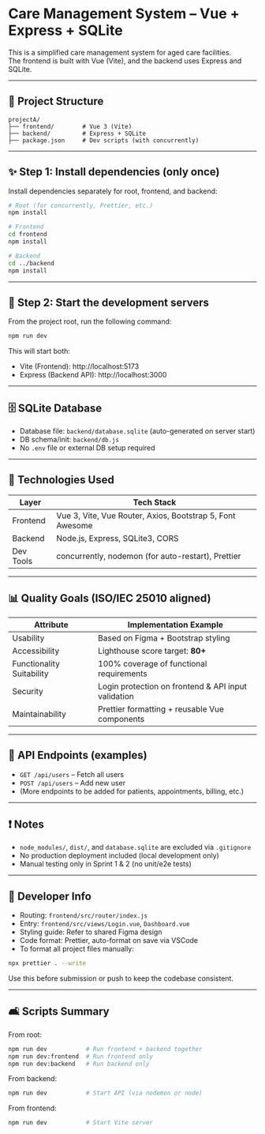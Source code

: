 # Care Management System – Vue + Express + SQLite

This is a simplified care management system for aged care facilities.  
The frontend is built with Vue (Vite), and the backend uses Express and SQLite.  

---

## 📁 Project Structure

```
projectA/
├── frontend/        # Vue 3 (Vite)
├── backend/         # Express + SQLite
├── package.json     # Dev scripts (with concurrently)
```

---

## ✨ Step 1: Install dependencies (only once)

Install dependencies separately for root, frontend, and backend:

```bash
# Root (for concurrently, Prettier, etc.)
npm install

# Frontend
cd frontend
npm install

# Backend
cd ../backend
npm install
```

---

## 🚀 Step 2: Start the development servers

From the project root, run the following command:

```bash
npm run dev
```

This will start both:

- Vite (Frontend): http://localhost:5173  
- Express (Backend API): http://localhost:3000

---

## 🗄️ SQLite Database

- Database file: `backend/database.sqlite` (auto-generated on server start)
- DB schema/init: `backend/db.js`
- No `.env` file or external DB setup required

---

## 🔧 Technologies Used

| Layer       | Tech Stack                                      |
|-------------|--------------------------------------------------|
| Frontend    | Vue 3, Vite, Vue Router, Axios, Bootstrap 5, Font Awesome |
| Backend     | Node.js, Express, SQLite3, CORS                  |
| Dev Tools   | concurrently, nodemon (for auto-restart), Prettier |

---

## 📊 Quality Goals (ISO/IEC 25010 aligned)

| Attribute              | Implementation Example                                 |
|------------------------|--------------------------------------------------------|
| Usability              | Based on Figma + Bootstrap styling                     |
| Accessibility          | Lighthouse score target: **80+**                       |
| Functionality Suitability | 100% coverage of functional requirements              |
| Security               | Login protection on frontend & API input validation    |
| Maintainability        | Prettier formatting + reusable Vue components          |

---

## 📄 API Endpoints (examples)

- `GET /api/users` – Fetch all users  
- `POST /api/users` – Add new user  
- (More endpoints to be added for patients, appointments, billing, etc.)

---

## ❗ Notes

- `node_modules/`, `dist/`, and `database.sqlite` are excluded via `.gitignore`
- No production deployment included (local development only)
- Manual testing only in Sprint 1 & 2 (no unit/e2e tests)

---

## 👤 Developer Info

- Routing: `frontend/src/router/index.js`
- Entry: `frontend/src/views/Login.vue`, `Dashboard.vue`
- Styling guide: Refer to shared Figma design
- Code format: Prettier, auto-format on save via VSCode
- To format all project files manually:

```bash
npx prettier . --write
```

Use this before submission or push to keep the codebase consistent.

---

## 🛋️ Scripts Summary

From root:

```bash
npm run dev           # Run frontend + backend together
npm run dev:frontend  # Run frontend only
npm run dev:backend   # Run backend only
```

From backend:

```bash
npm run dev           # Start API (via nodemon or node)
```

From frontend:

```bash
npm run dev           # Start Vite server
